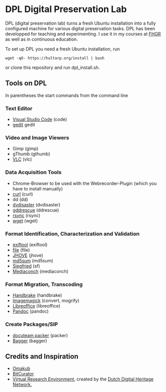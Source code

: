 # DPL Digital Preservation Lab

DPL (digital preservation lab) turns a fresh Ubuntu installation into a fully configured machine for various digital preservation tasks. DPL has been developped for teaching and experimenting. I use it in my courses at [FHGR](https://www.fhgr.ch/en/) as well as in continuous education.

To set up DPL you need a fresh Ubuntu installation, run

````
wget -qO- https://hultarp.org/install | bash
````
or clone this repository and run dpl_install.sh.

## Tools on DPL
In parentheses the start commands from the command line

### Text Editor
- [Visual Studio Code](https://code.visualstudio.com/) (code)
- [gedit](https://apps.gnome.org/TextEditor/) gedit

### Video and Image Viewers
- Gimp (gimp)
- gThumb (gthumb)
- [VLC](https://www.videolan.org/) (vlc)

### Data Acquisition Tools
- Chrome-Browser to be used with the Webrecorder-Plugin (which you have to install manually)
- [curl](https://curl.se/) (curl)
- dd (dd)
- [dvdisaster](https://dvdisaster.jcea.es/) (dvdisaster)
- [gddrescue](https://www.gnu.org/software/ddrescue/ddrescue.html) (ddrescue)
- [rsync](https://rsync.samba.org/) (rsync)
- [wget](https://www.gnu.org/software/wget/) (wget)

### Format Identification, Characterization and Validation
- [exiftool](https://exiftool.org/) (exiftool)
- [file](https://manpages.ubuntu.com/manpages/xenial/man1/file.1.html) (file)
- [JHOVE](https://jhove.openpreservation.org/) (jhove)
- [md5sum](https://man7.org/linux/man-pages/man1/md5sum.1.html) (md5sum)
- [Siegfried](https://www.itforarchivists.com/siegfried/) (sf)
- [Mediaconch](https://mediaarea.net/MediaConch) (mediaconch)

### Format Migration, Transcoding
- [Handbrake](https://handbrake.fr/) (handbrake)
- [Imagemagick](https://imagemagick.org/index.php) (convert, mogrify)
- [Libreoffice](https://libreoffice.org/) (libreoffice)
- [Pandoc](https://pandoc.org/) (pandoc)

### Create Packages/SIP
- [docuteam packer](https://docs.docuteam.ch/packer) (packer)
- [Bagger](https://github.com/LibraryOfCongress/bagger) (bagger)

## Credits and Inspiration
- [Omakub](https://omakub.org/)
- [BitCurator](https://github.com/BitCurator)  
- [Virtual Research Environment](https://openpreservation.org/news/virtual-research-environment-1-0-released/), created by the [Dutch Digital Heritage Network.](https://www.netwerkdigitaalerfgoed.nl/en/)



